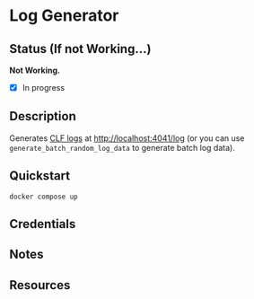 # Log Generator

## Status (If not Working...)

**Not Working.**

- [x] In progress

## Description

Generates [CLF logs][CLF Logs] at <http://localhost:4041/log> (or you can use `generate_batch_random_log_data` to generate batch log data).

## Quickstart

```shell
docker compose up
```

## Credentials

## Notes

## Resources

[CLF Logs]: https://www.w3.org/Daemon/User/Config/Logging.html#common-logfile-format "CLF Logs"

